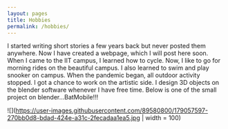 ```yaml
---
layout: pages
title: Hobbies
permalink: /hobbies/
---
```


I started writing short stories a few years back but never posted them anywhere. Now I have created a webpage, which I will post here soon. When I came to the IIT campus, I learned how to cycle. Now, I like to go for morning rides on the beautiful campus. I also learned to swim and play snooker on campus. When the pandemic began, all outdoor activity stopped. I got a chance to work on the artistic side. I design 3D objects on the blender software whenever I have free time. Below is one of the small project on blender...BatMobile!!! 

![](https://user-images.githubusercontent.com/89580800/179057597-270bb0d8-bdad-424e-a31c-2fecadaa1ea5.jpg | width = 100)
